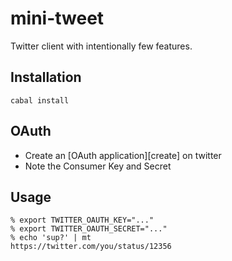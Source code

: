 # mini-tweet

Twitter client with intentionally few features.

## Installation

```
cabal install
```

## OAuth

- Create an [OAuth application][create] on twitter
- Note the Consumer Key and Secret

## Usage

```
% export TWITTER_OAUTH_KEY="..."
% export TWITTER_OAUTH_SECRET="..."
% echo 'sup?' | mt
https://twitter.com/you/status/12356
```
